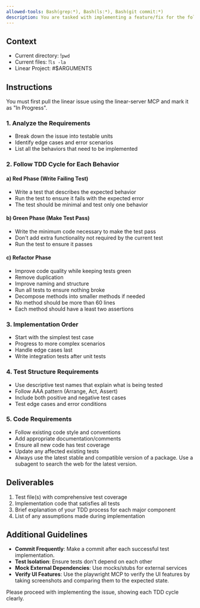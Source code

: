 ```yaml
---
allowed-tools: Bash(grep:*), Bash(ls:*), Bash(git commit:*)
description: You are tasked with implementing a feature/fix for the following linear issue using a strict test-driven development (TDD) approach. Follow the Red-Green-Refactor cycle throughout the implementation.
---
```


## Context
- Current directory: !`pwd`
- Current files: !`ls -la`
- Linear Project: #$ARGUMENTS


## Instructions

You must first pull the linear issue using the linear-server MCP and mark it as "In Progress".

### 1. Analyze the Requirements
- Break down the issue into testable units
- Identify edge cases and error scenarios
- List all the behaviors that need to be implemented

### 2. Follow TDD Cycle for Each Behavior

#### a) Red Phase (Write Failing Test)
- Write a test that describes the expected behavior
- Run the test to ensure it fails with the expected error
- The test should be minimal and test only one behavior

#### b) Green Phase (Make Test Pass)
- Write the minimum code necessary to make the test pass
- Don't add extra functionality not required by the current test
- Run the test to ensure it passes

#### c) Refactor Phase
- Improve code quality while keeping tests green
- Remove duplication
- Improve naming and structure
- Run all tests to ensure nothing broke
- Decompose methods into smaller methods if needed
- No method should be more than 60 lines
- Each method should have a least two assertions

### 3. Implementation Order
- Start with the simplest test case
- Progress to more complex scenarios
- Handle edge cases last
- Write integration tests after unit tests

### 4. Test Structure Requirements
- Use descriptive test names that explain what is being tested
- Follow AAA pattern (Arrange, Act, Assert)
- Include both positive and negative test cases
- Test edge cases and error conditions

### 5. Code Requirements
- Follow existing code style and conventions
- Add appropriate documentation/comments
- Ensure all new code has test coverage
- Update any affected existing tests
- Always use the latest stable and compatible version of a package. Use a subagent to search the web for the latest version.

## Deliverables

1. Test file(s) with comprehensive test coverage
2. Implementation code that satisfies all tests
3. Brief explanation of your TDD process for each major component
4. List of any assumptions made during implementation

## Additional Guidelines

- **Commit Frequently**: Make a commit after each successful test implementation.
- **Test Isolation**: Ensure tests don't depend on each other
- **Mock External Dependencies**: Use mocks/stubs for external services
- **Verify UI Features**: Use the playwright MCP to verify the UI features by taking screenshots and comparing them to the expected state.

Please proceed with implementing the issue, showing each TDD cycle clearly.